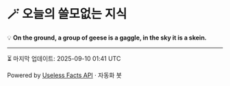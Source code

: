 # 🪄 오늘의 쓸모없는 지식

💡 **On the ground, a group of geese is a gaggle, in the sky it is a skein.**

---
⏳ 마지막 업데이트: 2025-09-10 01:41 UTC

Powered by [Useless Facts API](https://uselessfacts.jsph.pl/) · 자동화 봇